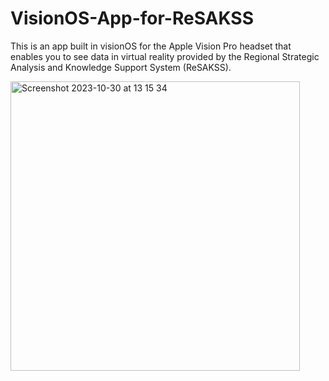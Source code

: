 # VisionOS-App-for-ReSAKSS
This is an app built in visionOS for the Apple Vision Pro headset that enables you to see data in virtual reality provided by the Regional Strategic Analysis and Knowledge Support System (ReSAKSS).

<img width="463" alt="Screenshot 2023-10-30 at 13 15 34" src="https://github.com/BabatundeOnabajo/VisionOS-App-for-ReSAKSS/assets/36359216/185f0567-7cbf-4029-a353-0755417cc250">
